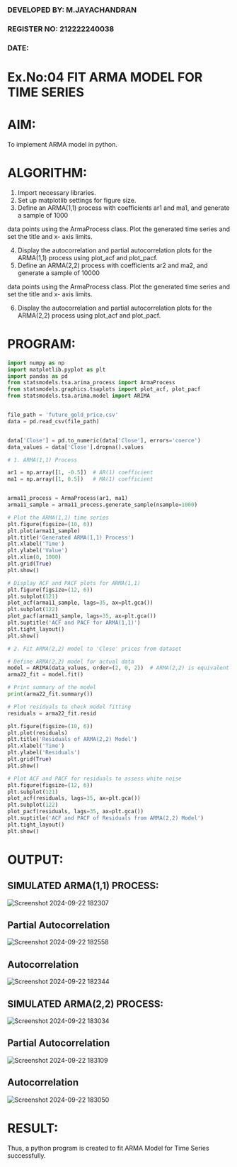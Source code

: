 ### DEVELOPED BY: M.JAYACHANDRAN
### REGISTER NO: 212222240038
### DATE:


# Ex.No:04   FIT ARMA MODEL FOR TIME SERIES

# AIM:
To implement ARMA model in python.
# ALGORITHM:
1. Import necessary libraries.
2. Set up matplotlib settings for figure size.
3. Define an ARMA(1,1) process with coefficients ar1 and ma1, and generate a sample of 1000

data points using the ArmaProcess class. Plot the generated time series and set the title and x-
axis limits.

4. Display the autocorrelation and partial autocorrelation plots for the ARMA(1,1) process using
plot_acf and plot_pacf.
5. Define an ARMA(2,2) process with coefficients ar2 and ma2, and generate a sample of 10000

data points using the ArmaProcess class. Plot the generated time series and set the title and x-
axis limits.

6. Display the autocorrelation and partial autocorrelation plots for the ARMA(2,2) process using
plot_acf and plot_pacf.
# PROGRAM:
```python
import numpy as np
import matplotlib.pyplot as plt
import pandas as pd
from statsmodels.tsa.arima_process import ArmaProcess
from statsmodels.graphics.tsaplots import plot_acf, plot_pacf
from statsmodels.tsa.arima.model import ARIMA


file_path = 'future_gold_price.csv'  
data = pd.read_csv(file_path)


data['Close'] = pd.to_numeric(data['Close'], errors='coerce')
data_values = data['Close'].dropna().values

# 1. ARMA(1,1) Process

ar1 = np.array([1, -0.5])  # AR(1) coefficient
ma1 = np.array([1, 0.5])   # MA(1) coefficient


arma11_process = ArmaProcess(ar1, ma1)
arma11_sample = arma11_process.generate_sample(nsample=1000)

# Plot the ARMA(1,1) time series
plt.figure(figsize=(10, 6))
plt.plot(arma11_sample)
plt.title('Generated ARMA(1,1) Process')
plt.xlabel('Time')
plt.ylabel('Value')
plt.xlim(0, 1000)
plt.grid(True)
plt.show()

# Display ACF and PACF plots for ARMA(1,1)
plt.figure(figsize=(12, 6))
plt.subplot(121)
plot_acf(arma11_sample, lags=35, ax=plt.gca())
plt.subplot(122)
plot_pacf(arma11_sample, lags=35, ax=plt.gca())
plt.suptitle('ACF and PACF for ARMA(1,1)')
plt.tight_layout()
plt.show()

# 2. Fit ARMA(2,2) model to 'Close' prices from dataset

# Define ARMA(2,2) model for actual data
model = ARIMA(data_values, order=(2, 0, 2))  # ARMA(2,2) is equivalent to ARIMA(2,0,2)
arma22_fit = model.fit()

# Print summary of the model
print(arma22_fit.summary())

# Plot residuals to check model fitting
residuals = arma22_fit.resid

plt.figure(figsize=(10, 6))
plt.plot(residuals)
plt.title('Residuals of ARMA(2,2) Model')
plt.xlabel('Time')
plt.ylabel('Residuals')
plt.grid(True)
plt.show()

# Plot ACF and PACF for residuals to assess white noise
plt.figure(figsize=(12, 6))
plt.subplot(121)
plot_acf(residuals, lags=35, ax=plt.gca())
plt.subplot(122)
plot_pacf(residuals, lags=35, ax=plt.gca())
plt.suptitle('ACF and PACF of Residuals from ARMA(2,2) Model')
plt.tight_layout()
plt.show()


```


# OUTPUT:
## SIMULATED ARMA(1,1) PROCESS:
![Screenshot 2024-09-22 182307](https://github.com/user-attachments/assets/4191ef7e-c74f-492e-b860-8495c1d481fa)


## Partial Autocorrelation
![Screenshot 2024-09-22 182558](https://github.com/user-attachments/assets/f5fac65a-831c-4de7-b7e5-4821c7e873a7)


## Autocorrelation

![Screenshot 2024-09-22 182344](https://github.com/user-attachments/assets/2dc83867-efb4-47fc-b452-0f46c13700e7)


## SIMULATED ARMA(2,2) PROCESS:
![Screenshot 2024-09-22 183034](https://github.com/user-attachments/assets/82f4a7ea-8374-4a34-83a8-31e24e7d8183)


## Partial Autocorrelation

![Screenshot 2024-09-22 183109](https://github.com/user-attachments/assets/698ecbec-9af4-463d-9357-c3e28d60f61a)


## Autocorrelation
![Screenshot 2024-09-22 183050](https://github.com/user-attachments/assets/89980ab4-de4b-4e86-9ba1-445a430807be)



# RESULT:
Thus, a python program is created to fit ARMA Model for Time Series successfully.
